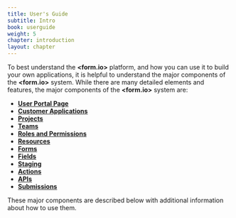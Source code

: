```yaml
---
title: User's Guide
subtitle: Intro
book: userguide
weight: 5
chapter: introduction
layout: chapter
---
```

To best understand the **&lt;<span class="text-primary">form</span>.<span class="text-secondary">io</span>&gt;** platform, and how you can use it to build your own applications, it is helpful to understand the major components of the **&lt;<span class="text-primary">form</span>.<span class="text-secondary">io</span>&gt;** system.   While there are many detailed elements and features, the major components of the **&lt;<span class="text-primary">form</span>.<span class="text-secondary">io</span>&gt;** system are:

- [**User Portal Page**](/userguide/introduction/#user-portal-page)
- [**Customer Applications**](/userguide/introduction/#cutomer-applications)
- [**Projects**](/userguide/projects/)
- [**Teams**](/userguide/teams/)
- [**Roles and Permissions**](/userguide/roles-and-permissions/)
- [**Resources**](/userguide/resources/)
- [**Forms**](/userguide/forms/)
- [**Fields**](/userguide/form-components/)
- [**Staging**](/userguide/staging/)
- [**Actions**](/userguide/actions/)
- [**APIs**](/developer/api/postman/)
- [**Submissions**](/userguide/submissions/)

These major components are described below with additional information about how to use them.
